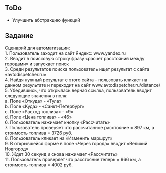 <h2>ToDo</h2>
<ul>
<li> Улучшить абстракцию функций </li>
</ul>

<h2>Задание </h2>
Сценарий для автоматизации: <br>
1.	Пользователь заходит на сайт Яндекс: www.yandex.ru <br>
2.	Вводит в поисковую строку фразу «расчет расстояний между городами» и запускает поиск <br>
3.	Среди результатов поиска пользователь ищет результат с сайта «avtodispetcher.ru» <br>
4.	Найдя нужный результат с этого сайта – пользовать кликает на данном результате и переходит на сайт www.avtodispetcher.ru/distance/  <br>
5.	Убедившись, что открылась верная ссылка, пользователь вводит следующие значения в поля: <br>
a.	Поле «Откуда» - «Тула» <br> 
b.	Поле «Куда» - «Санкт-Петербург» <br>
c.	Поле «Расход топлива» - «9» <br>
d.	Поле «Цена топлива» - «46» <br>
6.	Пользователь нажимает кнопку «Рассчитать»  <br>
7.	Пользователь проверяет что рассчитанное расстояние = 897 км, а стоимость топлива = 3726 руб. <br>
8.	Пользователь кликает на «Изменить маршрут» <br>
9.	В открывшейся форме в поле «Через города» вводит «Великий Новгород»  <br>
10.	Ждет 30 секунд и снова нажимает «Рассчитать» <br>
11.	Пользователь проверяет что расстояние теперь = 966 км, а стоимость топлива = 4002 руб. <br>
